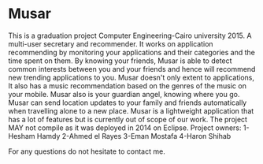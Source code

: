 # Musar
This is a graduation project Computer Engineering-Cairo university 2015.
A multi-user secretary and recommender.
It works on application recommending by monitoring your applications and their categories and the time spent on them.
By knowing your friends, Musar is able to detect common interests between you and your friends and hence will recommend new 
trending applications to you.
Musar doesn't only extent to applications, It also has a music recommendation based on the genres of the music on your mobile.
Musar also is your guardian angel, knowing where you go. Musar can send location updates to your family and friends automatically
when travelling alone to a new place.
Musar is a lightweight application that has a lot of features but is currently out of scope of our work.
The project MAY not compile as it was deployed in 2014 on Eclipse.
Project owners:
1-Hesham Hamdy 
2-Ahmed el Rayes
3-Eman Mostafa
4-Haron Shihab

For any questions do not hesitate to contact me.
